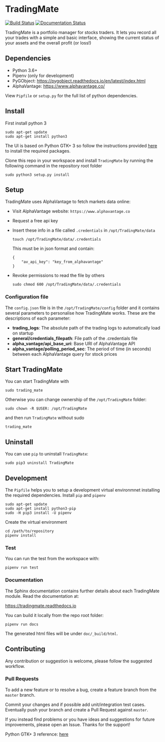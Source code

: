 # TradingMate
[![Build Status](https://travis-ci.com/ilcardella/TradingMate.svg?branch=master)](https://travis-ci.com/ilcardella/TradingMate) [![Documentation Status](https://readthedocs.org/projects/tradingmate/badge/?version=latest)](https://tradingmate.readthedocs.io/en/latest/?badge=latest)

TradingMate is a portfolio manager for stocks traders. It lets you record all
your trades with a simple and basic interface, showing the current status of
your assets and the overall profit (or loss!)

## Dependencies

- Python 3.6+
- Pipenv (only for development)
- PyGObject: https://pygobject.readthedocs.io/en/latest/index.html
- AlphaVantage: https://www.alphavantage.co/

View `Pipfile` or `setup.py` for the full list of python dependencies.

## Install

First install python 3
```
sudo apt-get update
sudo apt-get install python3
```

The UI is based on Python GTK+ 3 so follow the instructions provided [here](https://pygobject.readthedocs.io/en/latest/getting_started.html) to install the required packages.

Clone this repo in your workspace and install `TradingMate` by running the following command in the repository root folder
```
sudo python3 setup.py install
```

## Setup

TradingMate uses AlphaVantage to fetch markets data online:

- Visit AlphaVantage website: `https://www.alphavantage.co`
- Request a free api key
- Insert these info in a file called `.credentials` in `/opt/TradingMate/data`
    ```
    touch /opt/TradingMate/data/.credentials
    ```

    This must be in json format and contain:
    ```
    {
        "av_api_key": "key_from_alphavantage"
    }
    ```

- Revoke permissions to read the file by others

    ```
    sudo chmod 600 /opt/TradingMate/data/.credentials
    ```

### Configuration file

The `config.json` file is in the `/opt/TradingMate/config` folder and it contains several parameters to personalise how TradingMate works.
These are the descriptions of each parameter:

- **trading_logs**: The absolute path of the trading logs to automatically load on startup
- **general/credentials_filepath**: File path of the .credentials file
- **alpha_vantage/api_base_uri**: Base URI of AlphaVantage API
- **alpha_vantage/polling_period_sec**: The period of time (in seconds) between each AlphaVantage query for stock prices

## Start TradingMate

You can start TradingMate with
```
sudo trading_mate
```

Otherwise you can change ownership of the `/opt/TradingMate` folder:
```
sudo chown -R $USER: /opt/TradingMate
```
and then run `TradingMate` without sudo
```
trading_mate
```

## Uninstall
You can use `pip` to uninstall `TradingMate`:
```
sudo pip3 uninstall TradingMate
```

## Development

The `Pipfile` helps you to setup a development virtual environmnet installing the required dependencies.
Install `pip` and `pipenv`
```
sudo apt-get update
sudo apt-get install python3-pip
sudo -H pip3 install -U pipenv
```

Create the virtual environment
```
cd /path/to/repository
pipenv install
```

### Test

You can run the test from the workspace with:
```
pipenv run test
```

### Documentation

The Sphinx documentation contains further details about each TradingMate module.
Read the documentation at:

https://tradingmate.readthedocs.io

You can build it locally from the repo root folder:
```
pipenv run docs
```

The generated html files will be under `doc/_build/html`.

## Contributing

Any contribution or suggestion is welcome, please follow the suggested workflow.

### Pull Requests

To add a new feature or to resolve a bug, create a feature branch from the
`master` branch.

Commit your changes and if possible add unit/integration test cases.
Eventually push your branch and create a Pull Request against `master`.

If you instead find problems or you have ideas and suggestions for future
improvements, please open an Issue. Thanks for the support!

Python GTK+ 3 reference: [here](https://lazka.github.io/pgi-docs/index.html#Gtk-3.0)
